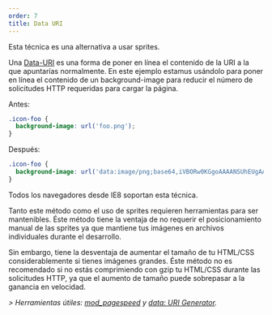 ```yaml
---
order: 7
title: Data URI
---
```


Esta técnica es una alternativa a usar sprites.

Una [Data-URI](http://en.wikipedia.org/wiki/Data_URI_scheme) es una forma de poner en línea el contenido de la URI a la que apuntarías normalmente. En este ejemplo estamus usándolo para poner en línea el contenido de un background-image para reducir el número de solicitudes HTTP requeridas para cargar la página.

Antes:
```css
.icon-foo {
  background-image: url('foo.png');
}
```

Después:
```css
.icon-foo {
  background-image: url('data:image/png;base64,iVBORw0KGgoAAAANSUhEUgAAAAEAAAABAQMAAAAl21bKAAAAA1BMVEUAAACnej3aAAAAAXRSTlMAQObYZgAAAApJREFUCNdjYAAAAAIAAeIhvDMAAAAASUVORK5CYII%3D');
}
```

Todos los navegadores desde IE8 soportan esta técnica.

Tanto este método como el uso de sprites requieren herramientas para ser mantenibles. Éste método tiene la ventaja de no requerir el posicionamiento manual de las sprites ya que mantiene tus imágenes en archivos individuales durante el desarrollo.

Sin embargo, tiene la desventaja de aumentar el tamaño de tu HTML/CSS considerablemente si tienes imágenes grandes. Éste método no es recomendado si no estás comprimiendo con gzip tu HTML/CSS durante las solicitudes HTTP, ya que el aumento de tamaño puede sobrepasar a la ganancia en velocidad.

*> Herramientas útiles: [mod_pagespeed](https://developers.google.com/speed/docs/mod_pagespeed/filter-image-optimize) y [data: URI Generator](http://dopiaza.org/tools/datauri/index.php).*